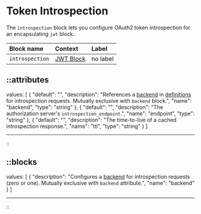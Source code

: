 # Token Introspection

The `introspection` block lets you configure OAuth2 token introspection for an encapsulating `jwt` block.

| Block name      | Context                               | Label    |
|:----------------|:--------------------------------------|:---------|
| `introspection` | [JWT Block](/configuration/block/jwt) | no label |

::attributes
---
values: [
  {
    "default": "",
    "description": "References a [backend](/configuration/block/backend) in [definitions](/configuration/block/definitions) for introspection requests. Mutually exclusive with `backend` block.",
    "name": "backend",
    "type": "string"
  },
  {
    "default": "",
    "description": "The authorization server's `introspection_endpoint`.",
    "name": "endpoint",
    "type": "string"
  },
  {
    "default": "",
    "description": "The time-to-live of a cached introspection response.",
    "name": "ttl",
    "type": "string"
  }
]

---
::

::blocks
---
values: [
  {
    "description": "Configures a [backend](/configuration/block/backend) for introspection requests (zero or one). Mutually exclusive with `backend` attribute.",
    "name": "backend"
  }
]

---
::
